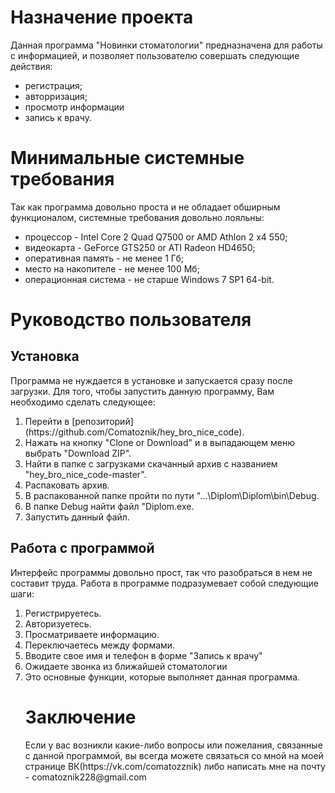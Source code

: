 <h1>Назначение проекта</h1>

Данная программа "Новинки стоматологии" предназначена для работы с информацией, и позволяет пользователю совершать следующие действия:

- регистрация;
- авторризация;
- просмотр информации
- запись к врачу.

<h1> Минимальные системные требования </h1>
Так как программа довольно проста и не обладает обширным функционалом, системные требования довольно лояльны:

- процессор - Intel Core 2 Quad Q7500 or AMD Athlon 2 x4 550;
- видеокарта - GeForce GTS250 or ATI Radeon HD4650;
- оперативная память - не менее 1 Гб;
- место на накопителе - не менее 100 Мб;
- операционная система - не старше Windows 7 SP1 64-bit.
<h1> Руководство пользователя</h1>
<h2> Установка </h2>
  Программа не нуждается в установке и запускается сразу после загрузки. Для того, чтобы запустить данную программу, Вам необходимо   сделать следующее: <ol><li>
  Перейти в [репозиторий](https://github.com/Comatoznik/hey_bro_nice_code).<li>
  Нажать на кнопку "Clone or Download" и в выпадающем меню выбрать "Download ZIP".<li>
  Найти в папке с загрузками скачанный архив с названием "hey_bro_nice_code-master".<li>
  Распаковать архив.<li>
  В распакованной папке пройти по пути "...\Diplom\Diplom\bin\Debug.<li>
  В папке Debug найти файл "Diplom.exe.<li>
  Запустить данный файл.</ol>
<h2> Работа с программой </h2>
  Интерфейс программы довольно прост, так что разобраться в нем не составит труда. Работа в программе подразумевает собой следующие шаги:<ol><li>
   Регистрируетесь.<li>
   Авторизуетесь.<li>
   Просматриваете информацию.<li>
   Переключаетесь между формами.<li>
   Вводите свое имя и телефон в форме "Запись к врачу"<li>
   Ожидаете звонка из ближайшей стоматологии<li>
Это основные функции, которые выполняет данная программа.
<h1> Заключение </h1>
Если у вас возникли какие-либо вопросы или пожелания, связанные с данной программой, вы всегда можете связаться со мной на моей странице ВК(https://vk.com/comatozznik) либо написать мне на почту - comatoznik228@gmail.com
